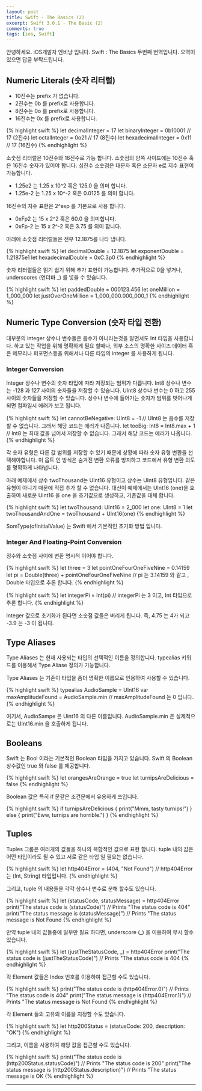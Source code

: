 ```yaml
---
layout: post
title: Swift - The Basics (2)
excerpt: Swift 3.0.1 - The Basic (2)
comments: true
tags: [ios, Swift] 
---
```


안녕하세요. iOS개발자 엔비냥 입니다.
Swift : The Basics 두번째 번역입니다. 오역이 있으면 답글 부탁드립니다.

## Numeric Literals (숫자 리터럴)

* 10진수는 prefix 가 없습니다.
* 2진수는 0b 를 prefix로 사용합니다.
* 8진수는 0o 를 prefix로 사용합니다.
* 16진수는 0x 를 prefix로 사용합니다.

{% highlight swift %}
let decimalInteger = 17
let binaryInteger = 0b10001       // 17 (2진수)
let octalInteger = 0o21           // 17 (8진수)
let hexadecimalInteger = 0x11     // 17 (16진수)
{% endhighlight %}

소숫점 리터럴은 10진수와 16진수로 가능 합니다. 소숫점의 양쪽 사이드에는 10진수 혹은 16진수 숫자가 있어야 합니다. 십진수 소숫점은 대문자 혹은 소문자 e로 지수 표현이 가능합니다.

* 1.25e2 는 1.25 x 10^2 혹은 125.0 을 의미 합니다.
* 1.25e-2 는 1.25 x 10^-2 혹은 0.0125 를 의미 합니다.

16진수의 지수 표현은 2^exp 를 기본으로 사용 합니다.

* 0xFp2 는 15 x 2^2 혹은 60.0 을 의미합니다.
* 0xFp-2 는 15 x 2^-2 혹은 3.75 를 의미 합니다.

아래에 소숫점 리터럴들은 전부 12.1875를 나타 냅니다.

{% highlight swift %}
let decimalDouble = 12.1875
let exponentDouble = 1.21875e1
let hexadecimalDouble = 0xC.3p0
{% endhighlight %}

숫자 리터럴들은 읽기 쉽기 위해 추가 표현이 가능합니다.  추가적으로 0을 넣거나, underscores (언더바 _) 를 넣을 수 있습니다.

{% highlight swift %}
let paddedDouble = 000123.456
let oneMillion = 1_000_000
let justOverOneMillion = 1_000_000.000_000_1
{% endhighlight %}

## Numeric Type Conversion (숫자 타입 전환)
대부분의 integer 상수나 변수들은 음수가 아니라는것을 알면서도 Int 타입을 사용합니다.  하고 있는 작업을 위해 명확하게 필요 할때나, 외부 소스의 명확한 사이즈 데이터 혹은 메모리나 퍼포먼스등을 위해서나 다른 타입의 integer 를 사용하게 됩니다.

### Integer Conversion

Integer 상수나 변수의 숫자 타입에 따라 저장되는 범위가 다릅니다. Int8 상수나 변수는 -128 과 127 사이의 숫자들을 저장할 수 있습니다. UInt8 상수나 변수는 0 하고 255 사이의 숫자들을 저장할 수 있습니다.  상수나 변수에 들어가는 숫자가 범위를 벗어나게 되면 컴파일시 에러가 보고 됩니다.

{% highlight swift %}
let cannotBeNegative: UInt8 = -1
// UInt8 는 음수를 저장할 수 없습니다. 그래서 해당 코드는 에러가 나옵니다.
let tooBig: Int8 = Int8.max + 1
// Int8 는 최대 값을 넘어서 저장할 수 없습니다. 그래서 해당 코드는 에러가 나옵니다.
{% endhighlight %}

각 숫자 유형은 다른 값 범위를 저장할 수 있기 때문에 상황에 따라 숫자 유형 변환을 선택해야합니다. 이 옵트 인 방식은 숨겨진 변환 오류를 방지하고 코드에서 유형 변환 의도를 명확하게 나타냅니다.

아래 예제에서 상수 twoThousand는 UInt16 유형이고 상수는 UInt8 유형입니다. 같은 유형이 아니기 때문에 직접 추가 할 수 없습니다. 대신이 예제에서는 UInt16 (one)을 호출하여 새로운 Uint16 을 one 을 초기값으로 생성하고, 기존값을 대체 합니다.

{% highlight swift %}
let twoThousand: UInt16 = 2_000
let one: UInt8 = 1
let twoThousandAndOne = twoThousand + UInt16(one)
{% endhighlight %}

SomType(ofInitialValue) 는 Swift 에서 기본적인 초기화 방법 입니다.

### Integer And Floating-Point Conversion

정수와 소숫점 사이에 변환 명시적 이어야 합니다. 

{% highlight swift %}
let three = 3
let pointOneFourOneFiveNine = 0.14159
let pi = Double(three) + pointOneFourOneFiveNine
// pi 는 3.14159 와 같고 ,  Double 타입으로 추론 합니다.
{% endhighlight %}

{% highlight swift %}
let integerPi = Int(pi)
// integerPi 는 3 이고, Int 타입으로 추론 합니다.
{% endhighlight %}

Integer 값으로 초기화가 된다면 소숫점 값들은 버리게 됩니다. 즉, 4.75 는 4가 되고 -3.9 는 -3 이 됩니다.

## Type Aliases
Type Aliases 는 현재 사용되는 타입의 선택적인 이름을 정의합니다.  typealias 키워드를 이용해서 Type Aliase 정의가 가능합니다.

Type Aliases 는 기존이 타입을 좀더 명확한 이름으로 인용하여 사용할 수 있습니다.

{% highlight swift %}
typealias AudioSample = UInt16
var maxAmplitudeFound = AudioSample.min
// maxAmplitudeFound 는 0 입니다.
{% endhighlight %}

여기서, AudioSampe 은 Uint16 의 다른 이름입니다. AudioSample.min 은 실제적으로는 UInt16.min 을 호출하게 됩니다.

## Booleans
Swift 는 Bool 이라는 기본적인 Boolean 타입을 가지고 있습니다.  Swift 의 Boolean 상수값인 true 와 false 를 제공합니다.

{% highlight swift %}
let orangesAreOrange = true
let turnipsAreDelicious = false
{% endhighlight %}

Boolean 값은 특히 if 문같은 조건문에서 유용하게 쓰입니다.

{% highlight swift %}
if turnipsAreDelicious {
print("Mmm, tasty turnips!")
} else {
print("Eww, turnips are horrible.")
}
{% endhighlight %}

## Tuples
Tuples 그룹은 여러개의 값들을 하나의 복합적인 값으로 표현 합니다. tuple 내의 값은 어떤 타입이라도 될 수 있고 서로 같은 타입 일 필요는 없습니다.

{% highlight swift %}
let http404Error = (404, "Not Found")
// http404Error 는 (Int, String) 타입입니다.
{% endhighlight %}

그리고, tuple 의 내용들을 각각 상수나 변수로 분해 할수도 있습니다.

{% highlight swift %}
let (statusCode, statusMessage) = http404Error
print("The status code is \(statusCode)")
// Prints "The status code is 404"
print("The status message is \(statusMessage)")
// Prints "The status message is Not Found
{% endhighlight %}

만약 tuple 내의 값들중에 일부만 필요 하다면, underscore (_) 을 이용하여 무시 할수 있습니다.

{% highlight swift %}
let (justTheStatusCode, _) = http404Error
print("The status code is \(justTheStatusCode)")
// Prints "The status code is 404
{% endhighlight %}

각 Element 값들은 Index 번호를 이용하여 접근할 수도 있습니다.

{% highlight swift %}
print("The status code is \(http404Error.0)")
// Prints "The status code is 404"
print("The status message is \(http404Error.1)")
// Prints "The status message is Not Found
{% endhighlight %}

각 Element 들의 고유의 이름을 지정할 수도 있습니다.

{% highlight swift %}
let http200Status = (statusCode: 200, description: "OK")
{% endhighlight %}

그리고, 이름을 사용하여 해당 값을 접근할 수도 있습니다.

{% highlight swift %}
print("The status code is \(http200Status.statusCode)")
// Prints "The status code is 200"
print("The status message is \(http200Status.description)")
// Prints "The status message is OK
{% endhighlight %}

---

